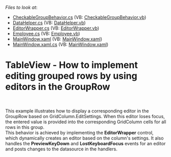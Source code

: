 <!-- default file list -->
*Files to look at*:

* [CheckableGroupBehavior.cs](./CS/DevExpress.Example03/CheckableGroupBehavior.cs) (VB: [CheckableGroupBehavior.vb](./VB/DevExpress.Example03/CheckableGroupBehavior.vb))
* [DataHelper.cs](./CS/DevExpress.Example03/DataHelper.cs) (VB: [DataHelper.vb](./VB/DevExpress.Example03/DataHelper.vb))
* [EditorWrapper.cs](./CS/DevExpress.Example03/EditorWrapper.cs) (VB: [EditorWrapper.vb](./VB/DevExpress.Example03/EditorWrapper.vb))
* [Employee.cs](./CS/DevExpress.Example03/Employee.cs) (VB: [Employee.vb](./VB/DevExpress.Example03/Employee.vb))
* [MainWindow.xaml](./CS/DevExpress.Example03/MainWindow.xaml) (VB: [MainWindow.xaml](./VB/DevExpress.Example03/MainWindow.xaml))
* [MainWindow.xaml.cs](./CS/DevExpress.Example03/MainWindow.xaml.cs) (VB: [MainWindow.xaml](./VB/DevExpress.Example03/MainWindow.xaml))
<!-- default file list end -->
# TableView - How to implement editing grouped rows by using editors in the GroupRow


<p> </p>
<p>This example illustrates how to display a corresponding editor in the GroupRow based on GridColumn.EditSettings. When this editor loses focus, the entered value is provided into the corresponding GridColumn cells for all rows in this group. <br />This behavior is achieved by implementing the <strong>EditorWrapper</strong> control, which dynamically creates an editor based on the column's settings. It also handles the <strong>PreviewKeyDown</strong> and <strong>LostKeyboardFocus</strong> events for an editor and posts changes to the datasource in the handlers. </p>

<br/>


